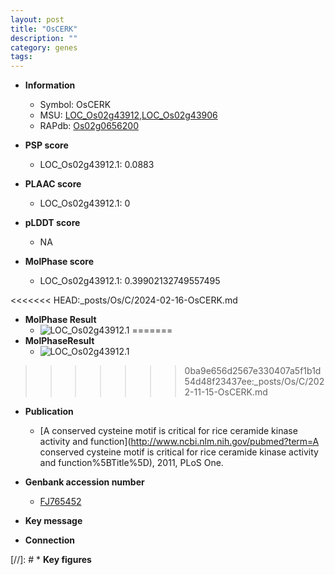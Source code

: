 ```yaml
---
layout: post
title: "OsCERK"
description: ""
category: genes
tags: 
---
```


* **Information**  
    + Symbol: OsCERK  
    + MSU: [LOC_Os02g43912](http://rice.plantbiology.msu.edu/cgi-bin/ORF_infopage.cgi?orf=LOC_Os02g43912),[LOC_Os02g43906](http://rice.plantbiology.msu.edu/cgi-bin/ORF_infopage.cgi?orf=LOC_Os02g43906)  
    + RAPdb: [Os02g0656200](http://rapdb.dna.affrc.go.jp/viewer/gbrowse_details/irgsp1?name=Os02g0656200)  

* **PSP score**  
    + LOC_Os02g43912.1: 0.0883 

* **PLAAC score**  
    + LOC_Os02g43912.1: 0 

* **pLDDT score**
    + NA


* **MolPhase score**
    + LOC_Os02g43912.1: 0.39902132749557495

<<<<<<< HEAD:_posts/Os/C/2024-02-16-OsCERK.md
* **MolPhase Result**
    + ![LOC_Os02g43912.1](https://304243504.github.io/Pictures/LOC_Os02g/LOC_Os02g43912.1.png)
=======
* **MolPhaseResult**
    + ![LOC_Os02g43912.1](https://ricepsp.github.io/pictures/LOC_Os02g/LOC_Os02g43912.1.png)
>>>>>>> 0ba9e656d2567e330407a5f1b1d54d48f23437ee:_posts/Os/C/2022-11-15-OsCERK.md

* **Publication**  
    + [A conserved cysteine motif is critical for rice ceramide kinase activity and function](http://www.ncbi.nlm.nih.gov/pubmed?term=A conserved cysteine motif is critical for rice ceramide kinase activity and function%5BTitle%5D), 2011, PLoS One.

* **Genbank accession number**  
    + [FJ765452](http://www.ncbi.nlm.nih.gov/nuccore/FJ765452)

* **Key message**  

* **Connection**  

[//]: # * **Key figures**  


